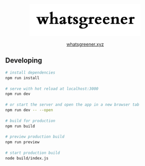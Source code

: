 <p align="center">
<a href="https://whatsgreener.xyz">
  <img src="static/whatsgreener-logo-github.png" width="350px" />
</a>
</p>

<p align="center">
  <a href="https://whatsgreener.xyz">whatsgreener.xyz</a>
</p>


## Developing

```bash
# install dependencies
npm run install

# serve with hot reload at localhost:3000
npm run dev

# or start the server and open the app in a new browser tab
npm run dev -- --open

# build for production
npm run build

# preview production build
npm run preview

# start production build
node build/index.js
```
